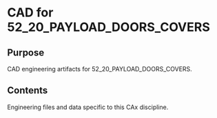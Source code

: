 # CAD for 52_20_PAYLOAD_DOORS_COVERS

## Purpose
CAD engineering artifacts for 52_20_PAYLOAD_DOORS_COVERS.

## Contents
Engineering files and data specific to this CAx discipline.
